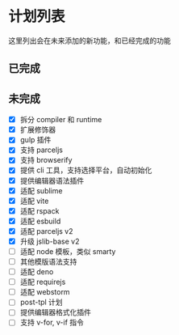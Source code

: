 # 计划列表

这里列出会在未来添加的新功能，和已经完成的功能

## 已完成

## 未完成

- [x] 拆分 compiler 和 runtime
- [x] 扩展修饰器
- [x] gulp 插件
- [x] 支持 parceljs
- [x] 支持 browserify
- [x] 提供 cli 工具，支持选择平台，自动初始化
- [x] 提供编辑器语法插件
- [x] 适配 sublime
- [x] 适配 vite
- [x] 适配 rspack
- [x] 适配 esbuild
- [x] 适配 parceljs v2
- [x] 升级 jslib-base v2
- [ ] 适配 node 模板，类似 smarty
- [ ] 其他模版语法支持
- [ ] 适配 deno
- [ ] 适配 requirejs
- [ ] 适配 webstorm
- [ ] post-tpl 计划
- [ ] 提供编辑器格式化插件
- [ ] 支持 v-for, v-if 指令
